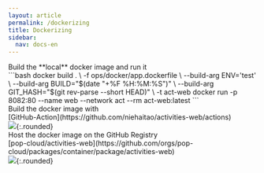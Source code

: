 ```yaml
---
layout: article
permalink: /dockerizing
title: Dockerizing
sidebar:
  nav: docs-en
---
```


<div class="grid-containre" markdown="1">

<div class="grid grid--p" markdown="1">
<div class="cell cell--12 cell--md-3 " markdown="1">
Build the **local** docker image and run it
</div>
<div class="cell cell--12 cell--md-9 " markdown="1">
```bash
docker build . \
  -f ops/docker/app.dockerfile \
  --build-arg ENV='test' \
  --build-arg BUILD="$(date "+%F %H:%M:%S")" \
  --build-arg GIT_HASH="$(git rev-parse --short HEAD)" \
  -t act-web
docker run -p 8082:80 --name web --network act --rm act-web:latest
```
</div>
<div class="cell cell--12 cell--md-3 " markdown="1">
Build the docker image with<br> [GitHub-Action](https://github.com/niehaitao/activities-web/actions)
</div>
<div class="cell cell--12 cell--md-9 " markdown="1">
  <img src="images/ci-docker-github-action.png">{:.rounded}
</div>
<div class="cell cell--12 cell--md-3 " markdown="1">
Host the docker image on the GitHub Registry<br> [pop-cloud/activities-web](https://github.com/orgs/pop-cloud/packages/container/package/activities-web)
</div>
<div class="cell cell--12 cell--md-9 " markdown="1">
  <img src="images/ci-docker-registry.png">{:.rounded}
</div>

</div>

</div>
